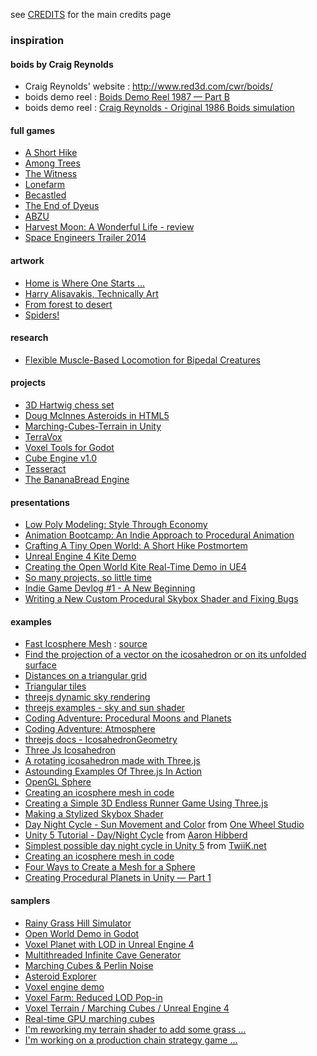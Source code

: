 see [CREDITS](../main/CREDITS.md) for the main credits page

### inspiration

#### boids by Craig Reynolds
- Craig Reynolds' website : <http://www.red3d.com/cwr/boids/>  
- boids demo reel : [Boids Demo Reel 1987 — Part B](https://www.youtube.com/watch?v=xBniZYiyrb4)  
- boids demo reel : [Craig Reynolds - Original 1986 Boids simulation](https://www.youtube.com/watch?v=86iQiV3-3IA)  

#### full games
- [A Short Hike](https://store.steampowered.com/app/1055540/A_Short_Hike/)
- [Among Trees](https://www.epicgames.com/store/en-US/product/among-trees/home)
- [The Witness](https://www.gog.com/game/the_witness)
- [Lonefarm](https://store.steampowered.com/app/1316440/Lonefarm/)
- [Becastled](https://store.steampowered.com/app/1330460/Becastled/)
- [The End of Dyeus](http://www.endofdyeus.com/)
- [ABZU](https://store.steampowered.com/app/384190/ABZU/)
- [Harvest Moon: A Wonderful Life - review](https://www.youtube.com/watch?v=Qe24X44uoy4)
- [Space Engineers Trailer 2014](https://www.youtube.com/watch?v=O_UXKce9-OY&t=41s)

#### artwork
- [Home is Where One Starts ...](https://homeiswhereonestarts.wordpress.com/)
- [Harry Alisavakis, Technically Art](https://halisavakis.com/category/technically-art/)
- [From forest to desert](http://creativejs.com/2011/09/forest-to-desert/index.html)
- [Spiders!](http://creativejs.com/2011/08/spiders/index.html)

#### research
- [Flexible Muscle-Based Locomotion for Bipedal Creatures](https://www.youtube.com/watch?v=pgaEE27nsQw)

#### projects
- [3D Hartwig chess set](https://github.com/juliangarnier/3D-Hartwig-chess-set)
- [Doug McInnes Asteroids in HTML5](http://www.dougmcinnes.com/html-5-asteroids)
- [Marching-Cubes-Terrain in Unity](https://github.com/Eldemarkki/Marching-Cubes-Terrain)
- [TerraVox](http://sandermeessen.weebly.com/terravox.html)
- [Voxel Tools for Godot](https://github.com/Zylann/godot_voxel)
- [Cube Engine v1.0](https://nurgak.github.io/Cube-engine/)
- [Tesseract](https://mevedia.com/projects/tesseract)
- [The BananaBread Engine](https://github.com/kripken/BananaBread)

#### presentations
- [Low Poly Modeling: Style Through Economy](https://www.youtube.com/watch?v=H1oNuKChsdU)
- [Animation Bootcamp: An Indie Approach to Procedural Animation](https://www.youtube.com/watch?v=LNidsMesxSE)
- [Crafting A Tiny Open World: A Short Hike Postmortem](https://www.youtube.com/watch?v=ZW8gWgpptI8)
- [Unreal Engine 4 Kite Demo](https://www.youtube.com/watch?v=nwuFd5uK_xQ)
- [Creating the Open World Kite Real-Time Demo in UE4](https://www.youtube.com/watch?v=clakekAHQx0)
- [So many projects, so little time](https://connect.unity.com/p/articles-so-many-projects-so-little-time)
- [Indie Game Devlog #1 - A New Beginning](https://www.youtube.com/watch?v=0pXXWIcS5O4)
- [Writing a New Custom Procedural Skybox Shader and Fixing Bugs](https://www.youtube.com/watch?v=b4OpWNttx-U)

#### examples
- [Fast Icosphere Mesh](https://observablehq.com/@mourner/fast-icosphere-mesh) : [source](https://github.com/mourner/icomesh)
- [Find the projection of a vector on the icosahedron or on its unfolded surface](https://stackoverflow.com/questions/4821350/find-the-projection-of-a-vector-on-the-icosahedron-or-on-its-unfolded-surface)
- [Distances on a triangular grid](http://simblob.blogspot.com/2007/06/distances-on-triangular-grid.html)
- [Triangular tiles](https://github.com/mhwombat/grid/wiki/Triangular-tiles)
- [threejs dynamic sky rendering](https://derschmale.com/lab/doodles/dynamicsky/build/)
- [threejs examples - sky and sun shader](https://threejs.org/examples/#webgl_shaders_sky)
- [Coding Adventure: Procedural Moons and Planets](https://www.youtube.com/watch?v=lctXaT9pxA0)
- [Coding Adventure: Atmosphere](https://www.youtube.com/watch?v=DxfEbulyFcY)
- [threejs docs - IcosahedronGeometry](https://threejs.org/docs/#api/en/geometries/IcosahedronGeometry)
- [Three Js Icosahedron](https://jsfiddle.net/prisoner849/b2tncLh8/)
- [A rotating icosahedron made with Three.js](https://jsfiddle.net/xtevdukj/)
- [Astounding Examples Of Three.js In Action](https://1stwebdesigner.com/examples-of-three-js-in-action/)
- [OpenGL Sphere](http://www.songho.ca/opengl/gl_sphere.html)
- [Creating an icosphere mesh in code](http://blog.andreaskahler.com/2009/06/creating-icosphere-mesh-in-code.html)
- [Creating a Simple 3D Endless Runner Game Using Three.js](https://gamedevelopment.tutsplus.com/tutorials/creating-a-simple-3d-endless-runner-game-using-three-js--cms-29157)
- [Making a Stylized Skybox Shader](https://www.patreon.com/posts/making-stylized-27402644)
- [Day Night Cycle - Sun Movement and Color](https://www.youtube.com/watch?v=babgYCTyw3Y) from [One Wheel Studio](https://www.youtube.com/channel/UCkr9CPPqT9VWUjkpo3HcACg)
- [Unity 5 Tutorial - Day/Night Cycle](https://www.youtube.com/watch?v=DmhSWEJjphQ) from [Aaron Hibberd](https://www.youtube.com/channel/UCC0_trsvWYyqjZ3njunfU4Q)
- [Simplest possible day night cycle in Unity 5](http://twiik.net/articles/simplest-possible-day-night-cycle-in-unity-5) from [TwiiK.net](http://twiik.net/)
- [Creating an icosphere mesh in code](http://blog.andreaskahler.com/2009/06/creating-icosphere-mesh-in-code.html)
- [Four Ways to Create a Mesh for a Sphere](https://medium.com/game-dev-daily/four-ways-to-create-a-mesh-for-a-sphere-d7956b825db4)
- [Creating Procedural Planets in Unity — Part 1](https://medium.com/@peter_winslow/creating-procedural-planets-in-unity-part-1-df83ecb12e91)

#### samplers
- [Rainy Grass Hill Simulator](https://focusless.itch.io/rainy-grass-hill-simulator)
- [Open World Demo in Godot](https://www.youtube.com/watch?v=zbU65nP23gI)
- [Voxel Planet with LOD in Unreal Engine 4](https://www.youtube.com/watch?v=IqY1zDrGyQE)
- [Multithreaded Infinite Cave Generator](https://www.youtube.com/watch?v=qxCtQISnJoU)
- [Marching Cubes & Perlin Noise](https://www.youtube.com/watch?v=t-T2pXfXJNY)
- [Asteroid Explorer](https://www.youtube.com/watch?v=2rutR9IAH5c)
- [Voxel engine demo](https://www.youtube.com/watch?v=LxfDmF0HxSg)
- [Voxel Farm: Reduced LOD Pop-in](https://www.youtube.com/watch?v=D6Uuoy4G-Dw)
- [Voxel Terrain / Marching Cubes / Unreal Engine 4](https://www.youtube.com/watch?v=MWIdvJW7U0k)
- [Real-time GPU marching cubes](https://www.youtube.com/watch?v=v9Byl-ApgRU)
- [I'm reworking my terrain shader to add some grass ...](https://www.reddit.com/r/Unity3D/comments/g5wsg4/im_reworking_my_terrain_shader_to_add_some_grass/)
- [I'm working on a production chain strategy game ...](https://www.reddit.com/r/Unity3D/comments/fwi72x/im_working_on_a_production_chain_strategy_game/)

